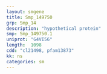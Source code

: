 ```yaml
---
layout: smgene
title: Smp_149750
grp: Smp_14
description: "hypothetical protein"
smp: Smp_149750.1
uniprot: "G4VI56"
length:  1098
cdd: "cl21498, pfam13873"
kk: ns
categories: sm
---
```

